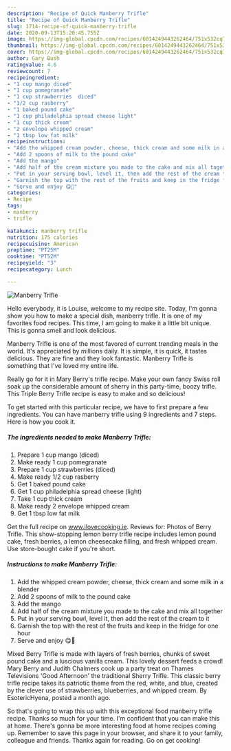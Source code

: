 ```yaml
---
description: "Recipe of Quick Manberry Trifle"
title: "Recipe of Quick Manberry Trifle"
slug: 1714-recipe-of-quick-manberry-trifle
date: 2020-09-13T15:20:45.755Z
image: https://img-global.cpcdn.com/recipes/6014249443262464/751x532cq70/manberry-trifle-recipe-main-photo.jpg
thumbnail: https://img-global.cpcdn.com/recipes/6014249443262464/751x532cq70/manberry-trifle-recipe-main-photo.jpg
cover: https://img-global.cpcdn.com/recipes/6014249443262464/751x532cq70/manberry-trifle-recipe-main-photo.jpg
author: Gary Bush
ratingvalue: 4.6
reviewcount: 7
recipeingredient:
- "1 cup mango diced"
- "1 cup pomegranate"
- "1 cup strawberries  diced"
- "1/2 cup rasberry"
- "1 baked pound cake"
- "1 cup philadelphia spread cheese light"
- "1 cup thick cream"
- "2 envelope whipped cream"
- "1 tbsp low fat milk"
recipeinstructions:
- "Add the whipped cream powder, cheese, thick cream and some milk in a blender"
- "Add 2 spoons of milk to the pound cake"
- "Add the mango"
- "Add half of the cream mixture you made to the cake and mix all together"
- "Put in your serving bowl, level it, then add the rest of the cream to it"
- "Garnish the top with the rest of the fruits and keep in the fridge for one hour"
- "Serve and enjoy 😋💓"
categories:
- Recipe
tags:
- manberry
- trifle

katakunci: manberry trifle 
nutrition: 175 calories
recipecuisine: American
preptime: "PT25M"
cooktime: "PT52M"
recipeyield: "3"
recipecategory: Lunch

---
```



![Manberry Trifle](https://img-global.cpcdn.com/recipes/6014249443262464/751x532cq70/manberry-trifle-recipe-main-photo.jpg)

Hello everybody, it is Louise, welcome to my recipe site. Today, I'm gonna show you how to make a special dish, manberry trifle. It is one of my favorites food recipes. This time, I am going to make it a little bit unique. This is gonna smell and look delicious.

Manberry Trifle is one of the most favored of current trending meals in the world. It's appreciated by millions daily. It is simple, it is quick, it tastes delicious. They are fine and they look fantastic. Manberry Trifle is something that I've loved my entire life.

Really go for it in Mary Berry&#39;s trifle recipe. Make your own fancy Swiss roll soak up the considerable amount of sherry in this party-time, boozy trifle. This Triple Berry Trifle recipe is easy to make and so delicious!


To get started with this particular recipe, we have to first prepare a few ingredients. You can have manberry trifle using 9 ingredients and 7 steps. Here is how you cook it.

<!--inarticleads1-->

##### The ingredients needed to make Manberry Trifle:

1. Prepare 1 cup mango (diced)
1. Make ready 1 cup pomegranate
1. Prepare 1 cup strawberries  (diced)
1. Make ready 1/2 cup rasberry
1. Get 1 baked pound cake
1. Get 1 cup philadelphia spread cheese (light)
1. Take 1 cup thick cream
1. Make ready 2 envelope whipped cream
1. Get 1 tbsp low fat milk


Get the full recipe on www.ilovecooking.ie. Reviews for: Photos of Berry Trifle. This show-stopping lemon berry trifle recipe includes lemon pound cake, fresh berries, a lemon cheesecake filling, and fresh whipped cream. Use store-bought cake if you&#39;re short. 

<!--inarticleads2-->

##### Instructions to make Manberry Trifle:

1. Add the whipped cream powder, cheese, thick cream and some milk in a blender
1. Add 2 spoons of milk to the pound cake
1. Add the mango
1. Add half of the cream mixture you made to the cake and mix all together
1. Put in your serving bowl, level it, then add the rest of the cream to it
1. Garnish the top with the rest of the fruits and keep in the fridge for one hour
1. Serve and enjoy 😋💓


Mixed Berry Trifle is made with layers of fresh berries, chunks of sweet pound cake and a luscious vanilla cream. This lovely dessert feeds a crowd! Mary Berry and Judith Chalmers cook up a party treat on Thames Televisions &#39;Good Afternoon&#39; the traditional Sherry Trifle. This classic berry trifle recipe takes its patriotic theme from the red, white, and blue, created by the clever use of strawberries, blueberries, and whipped cream. By EsotericHyena, posted a month ago. 

So that's going to wrap this up with this exceptional food manberry trifle recipe. Thanks so much for your time. I'm confident that you can make this at home. There's gonna be more interesting food at home recipes coming up. Remember to save this page in your browser, and share it to your family, colleague and friends. Thanks again for reading. Go on get cooking!
